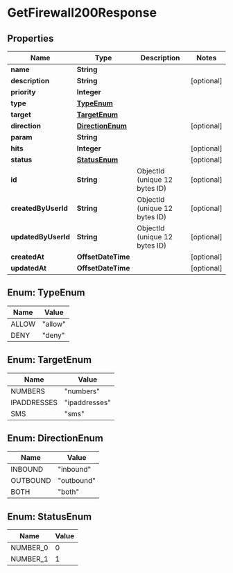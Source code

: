 

# GetFirewall200Response


## Properties

| Name | Type | Description | Notes |
|------------ | ------------- | ------------- | -------------|
|**name** | **String** |  |  |
|**description** | **String** |  |  [optional] |
|**priority** | **Integer** |  |  |
|**type** | [**TypeEnum**](#TypeEnum) |  |  |
|**target** | [**TargetEnum**](#TargetEnum) |  |  |
|**direction** | [**DirectionEnum**](#DirectionEnum) |  |  [optional] |
|**param** | **String** |  |  |
|**hits** | **Integer** |  |  [optional] |
|**status** | [**StatusEnum**](#StatusEnum) |  |  [optional] |
|**id** | **String** | ObjectId (unique 12 bytes ID) |  [optional] |
|**createdByUserId** | **String** | ObjectId (unique 12 bytes ID) |  [optional] |
|**updatedByUserId** | **String** | ObjectId (unique 12 bytes ID) |  [optional] |
|**createdAt** | **OffsetDateTime** |  |  [optional] |
|**updatedAt** | **OffsetDateTime** |  |  [optional] |



## Enum: TypeEnum

| Name | Value |
|---- | -----|
| ALLOW | &quot;allow&quot; |
| DENY | &quot;deny&quot; |



## Enum: TargetEnum

| Name | Value |
|---- | -----|
| NUMBERS | &quot;numbers&quot; |
| IPADDRESSES | &quot;ipaddresses&quot; |
| SMS | &quot;sms&quot; |



## Enum: DirectionEnum

| Name | Value |
|---- | -----|
| INBOUND | &quot;inbound&quot; |
| OUTBOUND | &quot;outbound&quot; |
| BOTH | &quot;both&quot; |



## Enum: StatusEnum

| Name | Value |
|---- | -----|
| NUMBER_0 | 0 |
| NUMBER_1 | 1 |



